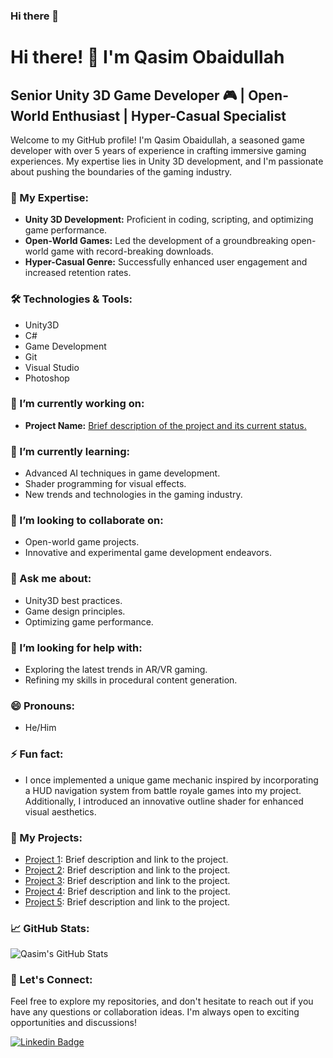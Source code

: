 ### Hi there 👋

<!--
**qasimobaidullah/qasimobaidullah** is a ✨ _special_ ✨ repository because its `README.md` (this file) appears on your GitHub profile.

Here are some ideas to get you started:

- 🔭 I’m currently working on ...
- 🌱 I’m currently learning ...
- 👯 I’m looking to collaborate on ...
- 🤔 I’m looking for help with ...
- 💬 Ask me about ...
- 📫 How to reach me: ...
- 😄 Pronouns: ...
- ⚡ Fun fact: ...
-->
# Hi there! 👋 I'm Qasim Obaidullah

## Senior Unity 3D Game Developer 🎮 | Open-World Enthusiast | Hyper-Casual Specialist

Welcome to my GitHub profile! I'm Qasim Obaidullah, a seasoned game developer with over 5 years of experience in crafting immersive gaming experiences. My expertise lies in Unity 3D development, and I'm passionate about pushing the boundaries of the gaming industry.

### 🚀 My Expertise:

- **Unity 3D Development:** Proficient in coding, scripting, and optimizing game performance.
- **Open-World Games:** Led the development of a groundbreaking open-world game with record-breaking downloads.
- **Hyper-Casual Genre:** Successfully enhanced user engagement and increased retention rates.

### 🛠️ Technologies & Tools:

- Unity3D
- C#
- Game Development
- Git
- Visual Studio
- Photoshop

### 🔭 I’m currently working on:

- **Project Name:** [Brief description of the project and its current status.](https://play.google.com/store/apps/details?id=com.gv.gangster.crime.attack.world.city&hl=en_US&gl=US)


### 🌱 I’m currently learning:

- Advanced AI techniques in game development.
- Shader programming for visual effects.
- New trends and technologies in the gaming industry.

### 👯 I’m looking to collaborate on:

- Open-world game projects.
- Innovative and experimental game development endeavors.

### 💬 Ask me about:

- Unity3D best practices.
- Game design principles.
- Optimizing game performance.

### 🤔 I’m looking for help with:

- Exploring the latest trends in AR/VR gaming.
- Refining my skills in procedural content generation.

### 😄 Pronouns:

- He/Him

### ⚡ Fun fact:

- I once implemented a unique game mechanic inspired by incorporating a HUD navigation system from battle royale games into my project. Additionally, I introduced an innovative outline shader for enhanced visual aesthetics.


### 📂 My Projects:

- [Project 1](https://play.google.com/store/apps/details?id=com.dg.grand.cargo.helicopter.robot.transformation.games): Brief description and link to the project.
- [Project 2](https://play.google.com/store/apps/details?id=com.gangster.vegas.crime.city.hero.war): Brief description and link to the project.
- [Project 3](https://play.google.com/store/apps/details?id=com.pg.spider.hero.man.grand.auto.gangster.theft.crime.games): Brief description and link to the project.
- [Project 4](https://play.google.com/store/apps/details?id=com.openworld.indiandriving.bikes): Brief description and link to the project.
- [Project 5](https://play.google.com/store/apps/details?id=com.gv.gangster.crime.attack.world.city): Brief description and link to the project.

### 📈 GitHub Stats:

![Qasim's GitHub Stats](https://github-readme-stats.vercel.app/api?username=qasimobaidullah&show_icons=true&theme=radical)

### 🤝 Let's Connect:

Feel free to explore my repositories, and don't hesitate to reach out if you have any questions or collaboration ideas. I'm always open to exciting opportunities and discussions!

[![Linkedin Badge](https://img.shields.io/badge/-Qasim_Obaidullah-blue?style=flat-square&logo=Linkedin&logoColor=white&link=https://www.linkedin.com/in/qasimobaidullah/)](https://www.linkedin.com/in/qasimobaidullah/)

